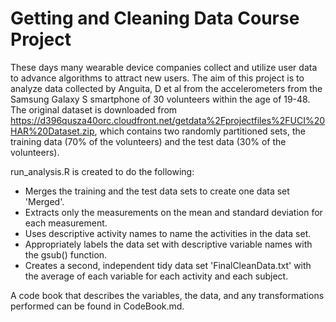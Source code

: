 # Getting and Cleaning Data Course Project
These days many wearable device companies collect and utilize user data to advance algorithms to attract new users. The aim of this project is to analyze data collected by Anguita, D et al from the accelerometers from the Samsung Galaxy S smartphone of 30 volunteers within the age of 19-48. The original dataset is downloaded from https://d396qusza40orc.cloudfront.net/getdata%2Fprojectfiles%2FUCI%20HAR%20Dataset.zip, which contains two randomly partitioned sets, the training data (70% of the volunteers) and the test data (30% of the volunteers). 

run_analysis.R is created to do the following:

- Merges the training and the test data sets to create one data set 'Merged'.
- Extracts only the measurements on the mean and standard deviation for each measurement.
- Uses descriptive activity names to name the activities in the data set.
- Appropriately labels the data set with descriptive variable names with the gsub() function.
- Creates a second, independent tidy data set 'FinalCleanData.txt' with the average of each variable for each activity and each subject.

A code book that describes the variables, the data, and any transformations performed can be found in CodeBook.md.
